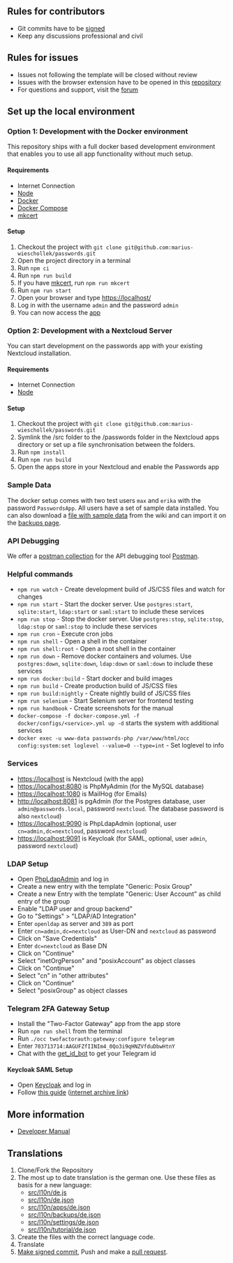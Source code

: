## Rules for contributors

* Git commits have to be [signed](https://git.mdns.eu/nextcloud/passwords/wikis/Developers/Contributing/Verify-Git-Commits)
* Keep any discussions professional and civil

## Rules for issues

* Issues not following the template will be closed without review
* Issues with the browser extension have to be opened in this [repository](https://github.com/marius-wieschollek/passwords-webextension)
* For questions and support, visit the [forum](https://help.nextcloud.com/c/apps/passwords)

## Set up the local environment
### Option 1: Development with the Docker environment
This repository ships with a full docker based development environment that enables you to use all app functionality without much setup.

#### Requirements
* Internet Connection
* [Node](https://nodejs.org/)
* [Docker](https://store.docker.com/search?type=edition&offering=community)
* [Docker Compose](https://docs.docker.com/compose/install/#install-compose)
* [mkcert](https://github.com/FiloSottile/mkcert)

#### Setup
1. Checkout the project with `git clone git@github.com:marius-wieschollek/passwords.git`
2. Open the project directory in a terminal
3. Run `npm ci`
4. Run `npm run build`
5. If you have [mkcert](https://github.com/FiloSottile/mkcert), run `npm run mkcert`
6. Run `npm run start`
7. Open your browser and type [https://localhost/](https://localhost/)
8. Log in with the username `admin` and the password `admin`
9. You can now access the [app](http://localhost/index.php/apps/passwords)


### Option 2: Development with a Nextcloud Server
You can start development on the passwords app with your existing Nextcloud installation.

#### Requirements
* Internet Connection
* [Node](https://nodejs.org/)

#### Setup
1. Checkout the project with `git clone git@github.com:marius-wieschollek/passwords.git`
2. Symlink the /src folder to the /passwords folder in the Nextcloud apps directory
   or set up a file synchronisation between the folders.
3. Run `npm install`
4. Run `npm run build`
5. Open the apps store in your Nextcloud and enable the Passwords app


### Sample Data
The docker setup comes with two test users `max` and `erika` with the password `PasswordsApp`.
All users have a set of sample data installed.
You can also download a [file with sample data](https://git.mdns.eu/nextcloud/passwords/wikis/Developers/_files/SamplePasswords.json) from the wiki and can import it on the [backups page](http://localhost/index.php/apps/passwords#/backup).

### API Debugging
We offer a [postman collection](https://git.mdns.eu/nextcloud/passwords/-/wikis/Developers/_files/postman-collection.json) for the API debugging tool [Postman](https://www.postman.com/).

### Helpful commands
* `npm run watch` - Create development build of JS/CSS files and watch for changes
* `npm run start` - Start the docker server. Use `postgres:start`, `sqlite:start`, `ldap:start` or `saml:start` to include these services
* `npm run stop` - Stop the docker server. Use `postgres:stop`, `sqlite:stop`, `ldap:stop` or `saml:stop` to include these services
* `npm run cron` - Execute cron jobs
* `npm run shell` - Open a shell in the container
* `npm run shell:root` - Open a root shell in the container
* `npm run down` - Remove docker containers and volumes. Use `postgres:down`, `sqlite:down`, `ldap:down` or `saml:down` to include these services
* `npm run docker:build` - Start docker and build images
* `npm run build` - Create production build of JS/CSS files
* `npm run build:nightly` - Create nightly build of JS/CSS files
* `npm run selenium` - Start Selenium server for frontend testing
* `npm run handbook` - Create screenshots for the manual
* `docker-compose -f docker-compose.yml -f docker/configs/<service>.yml up -d` starts the system with additional services
* `docker exec -u www-data passwords-php /var/www/html/occ  config:system:set loglevel --value=0 --type=int` - Set loglevel to info

### Services
 - [https://localhost](https://localhost) is Nextcloud (with the app)
 - [https://localhost:8080](https://localhost:8080) is PhpMyAdmin (for the MySQL database)
 - [https://localhost:1080](https://localhost:1080) is MailHog (for Emails)
 - [http://localhost:8081](http://localhost:8081) is pgAdmin (for the Postgres database, user `admin@passwords.local`, password `nextcloud`. The database password is also `nextcloud`)
 - [https://localhost:9090](https://localhost:9090) is PhpLdapAdmin (optional, user `cn=admin,dc=nextcloud`, password `nextcloud`)
 - [https://localhost:9091](https://localhost:9091) is Keycloak (for SAML, optional, user `admin`, password `nextcloud`)

### LDAP Setup
 - Open [PhpLdapAdmin](https://localhost:9090) and log in
 - Create a new entry with the template "Generic: Posix Group"
 - Create a new Entry with the template "Generic: User Account" as child entry of the group
 - Enable "LDAP user and group backend"
 - Go to "Settings" > "LDAP/AD Integration"
 - Enter `openldap` as server and `389` as port
 - Enter `cn=admin,dc=nextcloud` as User-DN and `nextcloud` as password
 - Click on "Save Credentials"
 - Enter `dc=nextcloud` as Base DN
 - Click on "Continue"
 - Select "inetOrgPerson" and "posixAccount" as object classes
 - Click on "Continue"
 - Select "cn" in "other attributes"
 - Click on "Continue"
 - Select "posixGroup" as object classes

### Telegram 2FA Gateway Setup
 - Install the "Two-Factor Gateway" app from the app store
 - Run `npm run shell` from the terminal
 - Run `./occ twofactorauth:gateway:configure telegram`
 - Enter `703713714:AAGUFZfIINIm4_0Qo3i9qHNZVfduDbwHtnY`
 - Chat with the [get_id_bot](tg://resolve?domain=get_id_bot) to get your Telegram id

#### Keycloak SAML Setup
 - Open [Keycloak](https://localhost:9091) and log in
 - Follow [this guide](https://stackoverflow.com/a/48400813) ([internet archive link](https://web.archive.org/web/20200116192513/https://stackoverflow.com/questions/48400812/sso-with-saml-keycloak-and-nextcloud/48400813))

## More information
* [Developer Manual](https://git.mdns.eu/nextcloud/passwords/wikis/Developers/Index)

## Translations
1. Clone/Fork the Repository
2. The most up to date translation is the german one. Use these files as basis for a new language:
    - [src/l10n/de.js](src/l10n/de.js)
    - [src/l10n/de.json](src/l10n/de.json)
    - [src/l10n/apps/de.json](src/l10n/apps/de.json)
    - [src/l10n/backups/de.json](src/l10n/backups/de.json)
    - [src/l10n/settings/de.json](src/l10n/settings/de.json)
    - [src/l10n/tutorial/de.json](src/l10n/tutorial/de.json)
3. Create the files with the correct language code.
4. Translate
5. [Make signed commit](#rules-for-contributors), Push and make a [pull request](https://github.com/marius-wieschollek/passwords/pulls).